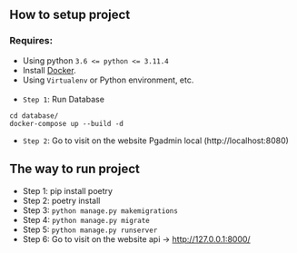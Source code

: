 ## How to setup project
### Requires:
  - Using python `3.6 <= python <= 3.11.4`
  - Install [Docker](https://docs.docker.com/get-docker/).
  - Using `Virtualenv` or Python environment, etc.
<br></br>
- `Step 1`: Run Database
```commandline
cd database/
docker-compose up --build -d
```
- `Step 2`: Go to visit on the website Pgadmin local (http://localhost:8080)
## The way to run project
- Step 1: pip install poetry
- Step 2: poetry install
- Step 3: `python manage.py makemigrations`
- Step 4: `python manage.py migrate`
- Step 5: `python manage.py runserver`
- Step 6: Go to visit on the website api -> http://127.0.0.1:8000/
